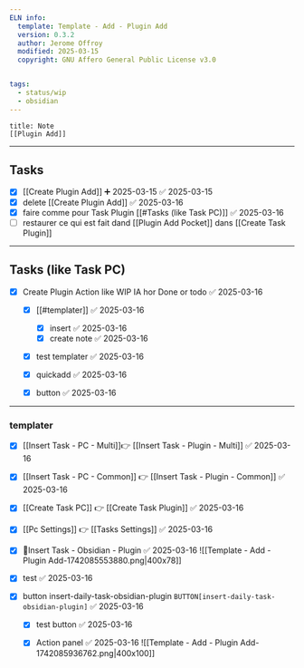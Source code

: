 ```yaml
---
ELN info:
  template: Template - Add - Plugin Add
  version: 0.3.2
  author: Jerome Offroy
  modified: 2025-03-15
  copyright: GNU Affero General Public License v3.0


tags:
  - status/wip
  - obsidian
---
```


````ad-note
title: Note
[[Plugin Add]]

````

---
## Tasks
- [x] [[Create Plugin Add]] ➕ 2025-03-15 ✅ 2025-03-15
- [x] delete [[Create Plugin Add]] ✅ 2025-03-16
- [x] faire comme pour Task Plugin [[#Tasks (like Task PC)]] ✅ 2025-03-16
- [ ] restaurer ce qui est fait dand [[Plugin Add Pocket]] dans [[Create Task Plugin]]
---
## Tasks (like Task PC)
- [x] Create Plugin Action like WIP IA hor Done or todo ✅ 2025-03-16
	- [x] [[#templater]] ✅ 2025-03-16
		- [x] insert ✅ 2025-03-16
		- [x] create note ✅ 2025-03-16
	- [x] test templater ✅ 2025-03-16
	- [x] quickadd ✅ 2025-03-16
	- [x] button ✅ 2025-03-16


---



### templater

- [x] [[Insert Task - PC - Multi]]👉 [[Insert Task - Plugin - Multi]] ✅ 2025-03-16
- [x] [[Insert Task - PC - Common]] 👉 [[Insert Task - Plugin - Common]] ✅ 2025-03-16
- [x] [[Create Task PC]] 👉 [[Create Task Plugin]] ✅ 2025-03-16
- [x] [[Pc Settings]]  👉 [[Tasks Settings]] ✅ 2025-03-16
- [x] 💎Insert Task - Obsidian - Plugin ✅ 2025-03-16
      ![[Template - Add - Plugin Add-1742085553880.png|400x78]]

- [x] test ✅ 2025-03-16
- [x] button  insert-daily-task-obsidian-plugin `BUTTON[insert-daily-task-obsidian-plugin]` ✅ 2025-03-16
	- [x] test button ✅ 2025-03-16
	- [x] Action panel ✅ 2025-03-16
	     ![[Template - Add - Plugin Add-1742085936762.png|400x100]]

